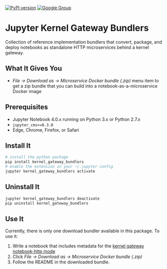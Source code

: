 [![PyPI version](https://badge.fury.io/py/jupyter_kernel_gateway_bundlers.svg)](https://badge.fury.io/py/jupyter_kernel_gateway_bundlers) [![Google Group](https://img.shields.io/badge/-Google%20Group-lightgrey.svg)](https://groups.google.com/forum/#!forum/jupyter)

# Jupyter Kernel Gateway Bundlers

Collection of reference implementation bundlers that convert, package, and deploy notebooks as standalone HTTP microservices behind a kernel gateway.

## What It Gives You

* *File &rarr; Download as &rarr; Microservice Docker bundle (.zip)* menu item to get a zip bundle that you can build into a notebook-as-a-microservice Docker image

## Prerequisites

* Jupyter Notebook 4.0.x running on Python 3.x or Python 2.7.x
* `jupyter_cms>=0.3.0`
* Edge, Chrome, Firefox, or Safari

## Install It

```bash
# install the python package
pip install kernel_gateway_bundlers
# enable the extension in your ~/.jupyter config
jupyter kernel_gateway_bundlers activate
```

## Uninstall It

```bash
jupyter kernel_gateway_bundlers deactivate
pip uninstall kernel_gateway_bundlers
```

## Use It

Currently, there is only one download bundler available in this package. To use it:

1. Write a notebook that includes metadata for the [kernel gateway notebook-http mode](https://github.com/jupyter-incubator/kernel_gateway#notebook-http-mode)
2. Click *File &rarr; Download as &rarr; Microservice Docker bundle (.zip)*
3. Follow the README in the downloaded bundle.
